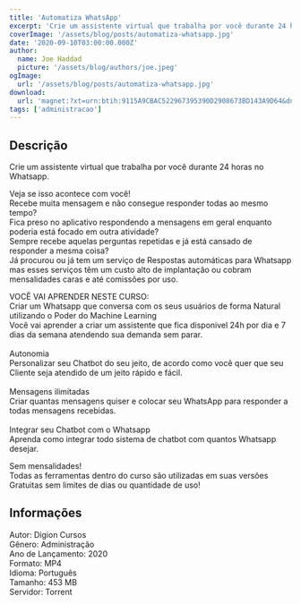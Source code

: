 ```yaml
---
title: 'Automatiza WhatsApp'
excerpt: 'Crie um assistente virtual que trabalha por você durante 24 horas no Whatsapp.  Veja se isso acontece com você! Recebe muita mensagem e não consegue responder todas ao mesmo tempo? Fica preso no aplicativo respondendo a mensagens em geral enquanto poderia está focado em outra'
coverImage: '/assets/blog/posts/automatiza-whatsapp.jpg'
date: '2020-09-10T03:00:00.000Z'
author:
  name: Joe Haddad
  picture: '/assets/blog/authors/joe.jpeg'
ogImage:
  url: '/assets/blog/posts/automatiza-whatsapp.jpg'
download:
  url: 'magnet:?xt=urn:btih:9115A9CBAC522967395390D2908673BD143A9D64&dn=Automatiza%20WhatsApp&tr=udp%3a%2f%2ftracker.openbittorrent.com%3a1337%2fannounce&tr=udp%3a%2f%2ftracker.opentrackr.org%3a1337%2fannounce'
tags: ['administracao']
---
```

<h2>Descrição</h2>
<p></p><p>Crie um assistente virtual que trabalha por você durante 24 horas no Whatsapp.</p><p>Veja se isso acontece com você!<br/>Recebe muita mensagem e não consegue responder todas ao mesmo tempo?<br/>Fica preso no aplicativo respondendo a mensagens em geral enquanto poderia está focado em outra atividade?<br/>Sempre recebe aquelas perguntas repetidas e já está cansado de responder a mesma coisa?<br/>Já procurou ou já tem um serviço de Respostas automáticas para Whatsapp mas esses serviços têm um custo alto de implantação ou cobram mensalidades caras e até comissões por uso.</p><p>VOCÊ VAI APRENDER NESTE CURSO:<br/>Criar um Whatsapp que conversa com os seus usuários de forma Natural utilizando o Poder do Machine Learning<br/>Você vai aprender a criar um assistente que fica disponivel 24h por dia e 7 dias da semana atendendo sua demanda sem parar.<br/><br/>Autonomia<br/>Personalizar seu Chatbot do seu jeito, de acordo como você quer que seu Cliente seja atendido de um jeito rápido e fácil.<br/><br/>Mensagens ilimitadas<br/>Criar quantas mensagens quiser e colocar seu WhatsApp para responder a todas mensagens recebidas.<br/><br/>Integrar seu Chatbot com o Whatsapp<br/>Aprenda como integrar todo sistema de chatbot com quantos Whatsapp desejar.</p><p>Sem mensalidades!<br/>Todas as ferramentas dentro do curso são utilizadas em suas versões Gratuitas sem limites de dias ou quantidade de uso!</p><h2>Informações</h2><p>Autor: Digion Cursos<br/>Gênero: Administração<br/>Ano de Lançamento: 2020<br/>Formato: MP4<br/>Idioma: Português<br/>Tamanho: 453 MB<br/>Servidor: Torrent</p>